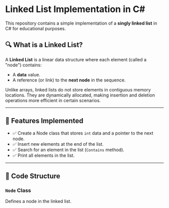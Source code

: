 # Linked List Implementation in C#

This repository contains a simple implementation of a **singly linked list** in C# for educational purposes.


## 🔍 What is a Linked List?

A **Linked List** is a linear data structure where each element (called a "node") contains:
- A **data** value.
- A reference (or link) to the **next node** in the sequence.

Unlike arrays, linked lists do not store elements in contiguous memory locations. They are dynamically allocated, making insertion and deletion operations more efficient in certain scenarios.

---

## 📘 Features Implemented

- ✅ Create a Node class that stores `int` data and a pointer to the next node.
- ✅ Insert new elements at the end of the list.
- ✅ Search for an element in the list (`Contains` method).
- ✅ Print all elements in the list.

---

## 🧠 Code Structure

### `Node` Class

Defines a node in the linked list.


